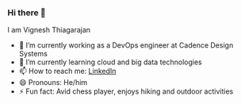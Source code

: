 ### Hi there 👋
I am Vignesh Thiagarajan

- 🔭 I’m currently working as a DevOps engineer at Cadence Design Systems
- 🌱 I’m currently learning cloud and big data technologies
- 📫 How to reach me: [LinkedIn](https://www.linkedin.com/in/vigneshthiagarajan/)
- 😄 Pronouns: He/him
- ⚡ Fun fact: Avid chess player, enjoys hiking and outdoor activities
